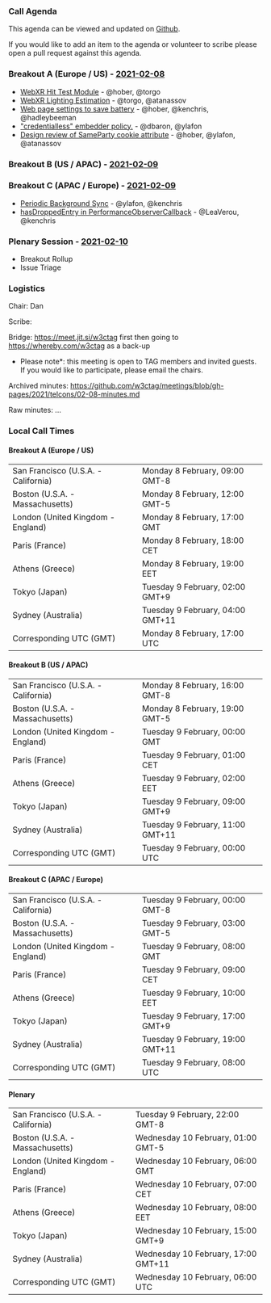 ### Call Agenda

This agenda can be viewed and updated on [Github](https://github.com/w3ctag/meetings/blob/gh-pages/2021/telcons/02-08-agenda.md).

If you would like to add an item to the agenda or volunteer to scribe please open a pull request against this agenda.

### Breakout A (Europe / US) - [2021-02-08](https://www.timeanddate.com/worldclock/converter.html?iso=20210208T170000&p1=224&p2=43&p3=136&p4=195&p5=26&p6=248&p7=240)

* [WebXR Hit Test Module](https://github.com/w3ctag/design-reviews/issues/463) - @hober, @torgo
* [WebXR Lighting Estimation](https://github.com/w3ctag/design-reviews/issues/574) - @torgo, @atanassov
* [Web page settings to save battery](https://github.com/w3ctag/design-reviews/issues/546) - @hober, @kenchris, @hadleybeeman
* ["credentialless" embedder policy.](https://github.com/w3ctag/design-reviews/issues/582) - @dbaron, @ylafon
* [Design review of SameParty cookie attribute](https://github.com/w3ctag/design-reviews/issues/595) - @hober, @ylafon, @atanassov

### Breakout B (US / APAC) - [2021-02-09](https://www.timeanddate.com/worldclock/converter.html?iso=20210209T000000&p1=224&p2=43&p3=136&p4=195&p5=26&p6=248&p7=240)


### Breakout C (APAC / Europe) - [2021-02-09](https://www.timeanddate.com/worldclock/converter.html?iso=20210209T080000&p1=224&p2=43&p3=136&p4=195&p5=26&p6=248&p7=240)

* [Periodic Background Sync](https://github.com/w3ctag/design-reviews/issues/367) - @ylafon, @kenchris
* [hasDroppedEntry in PerformanceObserverCallback](https://github.com/w3ctag/design-reviews/issues/547) - @LeaVerou, @kenchris


### Plenary Session - [2021-02-10](https://www.timeanddate.com/worldclock/converter.html?iso=20210210T060000&p1=224&p2=43&p3=136&p4=195&p5=26&p6=248&p7=240)


* Breakout Rollup
* Issue Triage

### Logistics

Chair: Dan

Scribe:

Bridge: https://meet.jit.si/w3ctag first then going to https://whereby.com/w3ctag as a back-up

* Please note*: this meeting is open to TAG members and invited guests. If you would like to participate, please email the chairs.

Archived minutes: https://github.com/w3ctag/meetings/blob/gh-pages/2021/telcons/02-08-minutes.md

Raw minutes: ...


### Local Call Times

#### Breakout A (Europe / US)

<table>
<tr><td> San Francisco (U.S.A. - California) <td> Monday 8 February, 09:00 GMT-8</td></tr>
<tr><td> Boston (U.S.A. - Massachusetts) <td> Monday 8 February, 12:00 GMT-5</td></tr>
<tr><td> London (United Kingdom - England) <td> Monday 8 February, 17:00 GMT</td></tr>
<tr><td> Paris (France) <td> Monday 8 February, 18:00 CET</td></tr>
<tr><td> Athens (Greece) <td> Monday 8 February, 19:00 EET</td></tr>
<tr><td> Tokyo (Japan) <td> Tuesday 9 February, 02:00 GMT+9</td></tr>
<tr><td> Sydney (Australia) <td> Tuesday 9 February, 04:00 GMT+11</td></tr>
<tr><td> Corresponding UTC (GMT) <td> Monday 8 February, 17:00 UTC</td></tr>
</table>

#### Breakout B (US / APAC)

<table>
<tr><td> San Francisco (U.S.A. - California) <td> Monday 8 February, 16:00 GMT-8</td></tr>
<tr><td> Boston (U.S.A. - Massachusetts) <td> Monday 8 February, 19:00 GMT-5</td></tr>
<tr><td> London (United Kingdom - England) <td> Tuesday 9 February, 00:00 GMT</td></tr>
<tr><td> Paris (France) <td> Tuesday 9 February, 01:00 CET</td></tr>
<tr><td> Athens (Greece) <td> Tuesday 9 February, 02:00 EET</td></tr>
<tr><td> Tokyo (Japan) <td> Tuesday 9 February, 09:00 GMT+9</td></tr>
<tr><td> Sydney (Australia) <td> Tuesday 9 February, 11:00 GMT+11</td></tr>
<tr><td> Corresponding UTC (GMT) <td> Tuesday 9 February, 00:00 UTC</td></tr>
</table>

#### Breakout C (APAC / Europe)

<table>
<tr><td> San Francisco (U.S.A. - California) <td> Tuesday 9 February, 00:00 GMT-8</td></tr>
<tr><td> Boston (U.S.A. - Massachusetts) <td> Tuesday 9 February, 03:00 GMT-5</td></tr>
<tr><td> London (United Kingdom - England) <td> Tuesday 9 February, 08:00 GMT</td></tr>
<tr><td> Paris (France) <td> Tuesday 9 February, 09:00 CET</td></tr>
<tr><td> Athens (Greece) <td> Tuesday 9 February, 10:00 EET</td></tr>
<tr><td> Tokyo (Japan) <td> Tuesday 9 February, 17:00 GMT+9</td></tr>
<tr><td> Sydney (Australia) <td> Tuesday 9 February, 19:00 GMT+11</td></tr>
<tr><td> Corresponding UTC (GMT) <td> Tuesday 9 February, 08:00 UTC</td></tr>
</table>

#### Plenary

<table>
<tr><td> San Francisco (U.S.A. - California) <td> Tuesday 9 February, 22:00 GMT-8</td></tr>
<tr><td> Boston (U.S.A. - Massachusetts) <td> Wednesday 10 February, 01:00 GMT-5</td></tr>
<tr><td> London (United Kingdom - England) <td> Wednesday 10 February, 06:00 GMT</td></tr>
<tr><td> Paris (France) <td> Wednesday 10 February, 07:00 CET</td></tr>
<tr><td> Athens (Greece) <td> Wednesday 10 February, 08:00 EET</td></tr>
<tr><td> Tokyo (Japan) <td> Wednesday 10 February, 15:00 GMT+9</td></tr>
<tr><td> Sydney (Australia) <td> Wednesday 10 February, 17:00 GMT+11</td></tr>
<tr><td> Corresponding UTC (GMT) <td> Wednesday 10 February, 06:00 UTC</td></tr>
</table>

